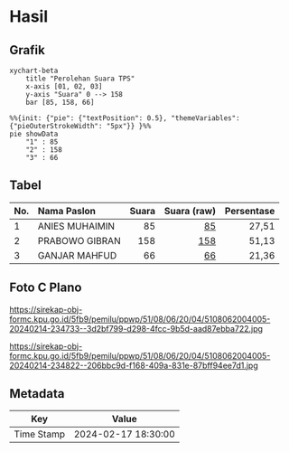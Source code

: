 # Hasil

## Grafik

```mermaid
xychart-beta
    title "Perolehan Suara TPS"
    x-axis [01, 02, 03]
    y-axis "Suara" 0 --> 158
    bar [85, 158, 66]
```

```mermaid
%%{init: {"pie": {"textPosition": 0.5}, "themeVariables": {"pieOuterStrokeWidth": "5px"}} }%%
pie showData
    "1" : 85
    "2" : 158
    "3" : 66
```

## Tabel

| No. | Nama Paslon    | Suara | Suara (raw) | Persentase |
|:--- |:-------------- | -----:| -----------:| ----------:|
| 1   | ANIES MUHAIMIN | 85    | [85][p-1]   | 27,51      |
| 2   | PRABOWO GIBRAN | 158   | [158][p-2]  | 51,13      |
| 3   | GANJAR MAHFUD  | 66    | [66][p-3]   | 21,36      |


[p-1]: https://github.com/gigit-pemilu/pemilu-2024-51-bali/blob/main/pilpres/hitung-suara/sub/51-bali/sub/08-buleleng/sub/06-buleleng/sub/2004-pemaron/sub/005-tps/sub/paslon-1.txt
[p-2]: https://github.com/gigit-pemilu/pemilu-2024-51-bali/blob/main/pilpres/hitung-suara/sub/51-bali/sub/08-buleleng/sub/06-buleleng/sub/2004-pemaron/sub/005-tps/sub/paslon-2.txt
[p-3]: https://github.com/gigit-pemilu/pemilu-2024-51-bali/blob/main/pilpres/hitung-suara/sub/51-bali/sub/08-buleleng/sub/06-buleleng/sub/2004-pemaron/sub/005-tps/sub/paslon-3.txt

## Foto C Plano

https://sirekap-obj-formc.kpu.go.id/5fb9/pemilu/ppwp/51/08/06/20/04/5108062004005-20240214-234733--3d2bf799-d298-4fcc-9b5d-aad87ebba722.jpg

https://sirekap-obj-formc.kpu.go.id/5fb9/pemilu/ppwp/51/08/06/20/04/5108062004005-20240214-234822--206bbc9d-f168-409a-831e-87bff94ee7d1.jpg


## Metadata

| Key        | Value               |
| ---------- | ------------------- |
| Time Stamp | 2024-02-17 18:30:00 |



